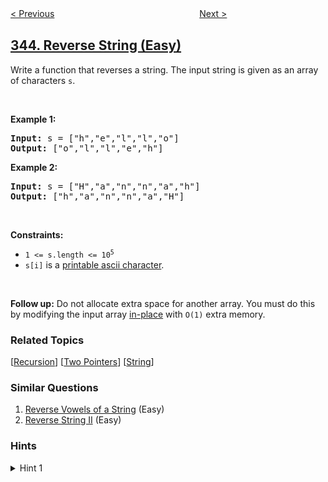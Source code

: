<!--|This file generated by command(leetcode description); DO NOT EDIT.    |-->
<!--+----------------------------------------------------------------------+-->
<!--|@author    openset <openset.wang@gmail.com>                           |-->
<!--|@link      https://github.com/openset                                 |-->
<!--|@home      https://github.com/openset/leetcode                        |-->
<!--+----------------------------------------------------------------------+-->

[< Previous](../integer-break "Integer Break")
　　　　　　　　　　　　　　　　
[Next >](../reverse-vowels-of-a-string "Reverse Vowels of a String")

## [344. Reverse String (Easy)](https://leetcode.com/problems/reverse-string "反转字符串")

<p>Write a function that reverses a string. The input string is given as an array of characters <code>s</code>.</p>

<p>&nbsp;</p>
<p><strong>Example 1:</strong></p>
<pre><strong>Input:</strong> s = ["h","e","l","l","o"]
<strong>Output:</strong> ["o","l","l","e","h"]
</pre><p><strong>Example 2:</strong></p>
<pre><strong>Input:</strong> s = ["H","a","n","n","a","h"]
<strong>Output:</strong> ["h","a","n","n","a","H"]
</pre>
<p>&nbsp;</p>
<p><strong>Constraints:</strong></p>

<ul>
	<li><code>1 &lt;= s.length &lt;= 10<sup>5</sup></code></li>
	<li><code>s[i]</code> is a <a href="https://en.wikipedia.org/wiki/ASCII#Printable_characters" target="_blank">printable ascii character</a>.</li>
</ul>

<p>&nbsp;</p>
<p><strong>Follow up:</strong> Do not allocate extra space for another array. You must do this by modifying the input array <a href="https://en.wikipedia.org/wiki/In-place_algorithm" target="_blank">in-place</a> with <code>O(1)</code> extra memory.</p>

### Related Topics
  [[Recursion](../../tag/recursion/README.md)]
  [[Two Pointers](../../tag/two-pointers/README.md)]
  [[String](../../tag/string/README.md)]

### Similar Questions
  1. [Reverse Vowels of a String](../reverse-vowels-of-a-string) (Easy)
  1. [Reverse String II](../reverse-string-ii) (Easy)

### Hints
<details>
<summary>Hint 1</summary>
The entire logic for reversing a string is based on using the opposite directional two-pointer approach!
</details>
